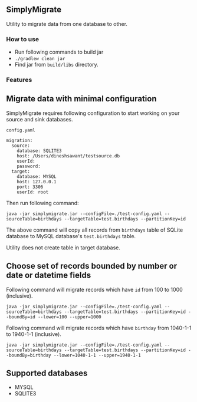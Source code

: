## SimplyMigrate
Utility to migrate data from one database to other.

### How to use

- Run following commands to build jar
- `./gradlew clean jar`
- Find jar from `build/libs` directory.

### Features

## Migrate data with minimal configuration

SimplyMigrate requires following configuration to start working on your source and sink databases.

`config.yaml`
```
migration:
  source:
    database: SQLITE3
    host: /Users/dineshsawant/testsource.db
    userId:
    password:
  target:
    database: MYSQL
    host: 127.0.0.1
    port: 3306
    userId: root
```

Then run following command:

`java -jar simplymigrate.jar --configFile=./test-config.yaml --sourceTable=birthdays --targetTable=test.birthdays --partitionKey=id`

The above command will copy all records from `birthdays` table of SQLite database
to MySQL database's `test.birthdays` table.

Utility does not create table in target database.

## Choose set of records bounded by number or date or datetime fields

Following command will migrate records which have `id` from 100 to 1000 (inclusive).

`java -jar simplymigrate.jar --configFile=./test-config.yaml --sourceTable=birthdays --targetTable=test.birthdays --partitionKey=id --boundBy=id --lower=100 --upper=1000`

Following command will migrate records which have `birthday` from 1040-1-1 to 1940-1-1 (inclusive).

`java -jar simplymigrate.jar --configFile=./test-config.yaml --sourceTable=birthdays --targetTable=test.birthdays --partitionKey=id --boundBy=birthday --lower=1040-1-1 --upper=1940-1-1`

## Supported databases
- MYSQL
- SQLITE3
